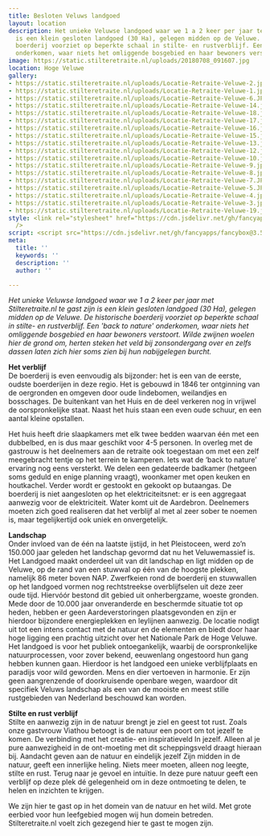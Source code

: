 ```yaml
---
title: Besloten Veluws landgoed
layout: location
description: Het unieke Veluwse landgoed waar we 1 a 2 keer per jaar te gast zijn
  is een klein gesloten landgoed (30 Ha), gelegen midden op de Veluwe. De historische
  boerderij voorziet op beperkte schaal in stilte- en rustverblijf. Een 'back to nature'
  onderkomen, waar niets het omliggende bosgebied en haar bewoners verstoort.
image: https://static.stilteretraite.nl/uploads/20180708_091607.jpg
location: Hoge Veluwe
gallery:
- https://static.stilteretraite.nl/uploads/Locatie-Retraite-Veluwe-2.jpg
- https://static.stilteretraite.nl/uploads/Locatie-Retraite-Veluwe-1.jpg
- https://static.stilteretraite.nl/uploads/Locatie-Retraite-Veluwe-6.JPG
- https://static.stilteretraite.nl/uploads/Locatie-Retraite-Veluwe-14.jpg
- https://static.stilteretraite.nl/uploads/Locatie-Retraite-Veluwe-18.jpg
- https://static.stilteretraite.nl/uploads/Locatie-Retraite-Veluwe-17.jpg
- https://static.stilteretraite.nl/uploads/Locatie-Retraite-Veluwe-16.jpg
- https://static.stilteretraite.nl/uploads/Locatie-Retraite-Veluwe-15.jpg
- https://static.stilteretraite.nl/uploads/Locatie-Retraite-Veluwe-13.jpg
- https://static.stilteretraite.nl/uploads/Locatie-Retraite-Veluwe-12.jpg
- https://static.stilteretraite.nl/uploads/Locatie-Retraite-Veluwe-10.jpg
- https://static.stilteretraite.nl/uploads/Locatie-Retraite-Veluwe-9.jpg
- https://static.stilteretraite.nl/uploads/Locatie-Retraite-Veluwe-8.jpg
- https://static.stilteretraite.nl/uploads/Locatie-Retraite-Veluwe-7.JPG
- https://static.stilteretraite.nl/uploads/Locatie-Retraite-Veluwe-5.JPG
- https://static.stilteretraite.nl/uploads/Locatie-Retraite-Veluwe-4.jpg
- https://static.stilteretraite.nl/uploads/Locatie-Retraite-Veluwe-3.jpg
- https://static.stilteretraite.nl/uploads/Locatie-Retraite-Veluwe-19.jpg
style: <link rel="stylesheet" href="https://cdn.jsdelivr.net/gh/fancyapps/fancybox@3.5.7/dist/jquery.fancybox.min.css"
  />
script: <script src="https://cdn.jsdelivr.net/gh/fancyapps/fancybox@3.5.7/dist/jquery.fancybox.min.js"></script>
meta:
  title: ''
  keywords: ''
  description: ''
  author: ''

---
```

_Het unieke Veluwse landgoed waar we 1 a 2 keer per jaar met Stilteretraite.nl te gast zijn is een klein gesloten landgoed (30 Ha), gelegen midden op de Veluwe. De historische boerderij voorziet op beperkte schaal in stilte- en rustverblijf. Een 'back to nature' onderkomen, waar niets het omliggende bosgebied en haar bewoners verstoort. Wilde zwijnen woelen hier de grond om, herten steken het veld bij zonsondergang over en zelfs dassen laten zich hier soms zien bij hun nabijgelegen burcht._

**Het verblijf**  
De boerderij is even eenvoudig als bijzonder: het is een van de eerste, oudste boerderijen in deze regio. Het is gebouwd in 1846 ter ontginning van de oergronden en omgeven door oude lindebomen, weilandjes en bosschages. De buitenkant van het Huis en de deel verkeren nog in vrijwel de oorspronkelijke staat. Naast het huis staan een even oude schuur, en een aantal kleine opstallen.

Het huis heeft drie slaapkamers met elk twee bedden waarvan één met een dubbelbed, en is dus maar geschikt voor 4-5 personen. In overleg met de gastrouw is het deelnemers aan de retraite ook toegestaan om met een zelf meegebracht tentje op het terrein te kamperen. Iets wat de ‘back to nature’ ervaring nog eens versterkt. We delen een gedateerde badkamer (hetgeen soms geduld en enige planning vraagt), woonkamer met open keuken en houtkachel. Verder wordt er gestookt en gekookt op butaangas. De boerderij is niet aangesloten op het elektriciteitsnet: er is een aggregaat aanwezig voor de elektriciteit. Water komt uit de Aardebron. Deelnemers moeten zich goed realiseren dat het verblijf al met al zeer sober te noemen is, maar tegelijkertijd ook uniek en onvergetelijk.

**Landschap**  
Onder invloed van de één na laatste ijstijd, in het Pleistoceen, werd zo’n 150.000 jaar geleden het landschap gevormd dat nu het Veluwemassief is. Het Landgoed maakt onderdeel uit van dit landschap en ligt midden op de Veluwe, op de rand van een stuwwal op één van de hoogste plekken, namelijk 86 meter boven NAP. Zwerfkeien rond de boerderij en stuwwallen op het landgoed vormen nog rechtstreekse overblijfselen uit deze zeer oude tijd. Hiervóór bestond dit gebied uit onherbergzame, woeste gronden. Mede door de 10.000 jaar onveranderde en beschermde situatie tot op heden, hebben er geen Aardeverstoringen plaatsgevonden en zijn er hierdoor bijzondere energieplekken en leylijnen aanwezig. De locatie nodigt uit tot een intens contact met de natuur en de elementen en biedt door haar hoge ligging een prachtig uitzicht over het Nationale Park de Hoge Veluwe. Het landgoed is voor het publiek ontoegankelijk, waarbij de oorspronkelijke natuurprocessen, voor zover bekend, eeuwenlang ongestoord hun gang hebben kunnen gaan. Hierdoor is het landgoed een unieke verblijfplaats en paradijs voor wild geworden. Mens en dier vertoeven in harmonie. Er zijn geen aangrenzende of doorkruisende openbare wegen, waardoor dit specifiek Veluws landschap als een van de mooiste en meest stille rustgebieden van Nederland beschouwd kan worden.

**Stilte en rust verblijf**  
Stilte en aanwezig zijn in de natuur brengt je ziel en geest tot rust. Zoals onze gastvrouw Viathou betoogt is de natuur een poort om tot jezelf te komen. De verbinding met het creatie- en inspiratieveld In jezelf. Alleen al je pure aanwezigheid in de ont-moeting met dit scheppingsveld draagt hieraan bij. Aandacht geven aan de natuur en eindelijk jezelf Zijn midden in de natuur, geeft een innerlijke heling. Niets meer moeten, alleen nog leegte, stilte en rust. Terug naar je gevoel en intuïtie. In deze pure natuur geeft een verblijf op deze plek dé gelegenheid om in deze ontmoeting te delen, te helen en inzichten te krijgen.

We zijn hier te gast op in het domein van de natuur en het wild. Met grote eerbied voor hun leefgebied mogen wij hun domein betreden. Stilteretraite.nl voelt zich gezegend hier te gast te mogen zijn.